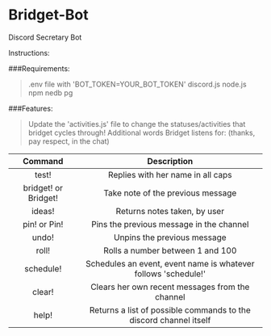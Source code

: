 # Bridget-Bot
Discord Secretary Bot


Instructions:

###Requirements:
  >.env file with 'BOT_TOKEN=YOUR_BOT_TOKEN'
  >discord.js
  >node.js
  >npm
  >nedb
  >pg

###Features:

  >Update the 'activities.js' file to change the statuses/activities that bridget cycles through!
  >Additional words Bridget listens for: (thanks, pay respect, in the chat)

| Command    | Description           |
| :-------------: |:-------------:| 
| test! | Replies with her name in all caps |
| bridget! or Bridget! | Take note of the previous message |
| ideas! | Returns notes taken, by user|
| pin! or Pin! | Pins the previous message in the channel |
| undo! | Unpins the previous message |
| roll! | Rolls a number between 1 and 100 |
| schedule! | Schedules an event, event name is whatever follows 'schedule!' |
| clear! | Clears her own recent messages from the channel |
| help! | Returns a list of possible commands to the discord channel itself |



